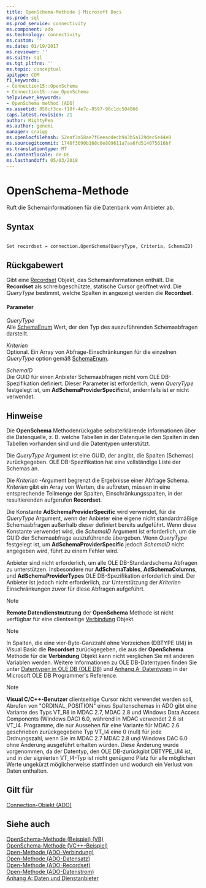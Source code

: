 ```yaml
---
title: OpenSchema-Methode | Microsoft Docs
ms.prod: sql
ms.prod_service: connectivity
ms.component: ado
ms.technology: connectivity
ms.custom: ''
ms.date: 01/19/2017
ms.reviewer: ''
ms.suite: sql
ms.tgt_pltfrm: ''
ms.topic: conceptual
apitype: COM
f1_keywords:
- Connection15::OpenSchema
- Connection15::raw_OpenSchema
helpviewer_keywords:
- OpenSchema method [ADO]
ms.assetid: 850cf3ce-f18f-4e7c-8597-96c1dc504866
caps.latest.revision: 21
author: MightyPen
ms.author: genemi
manager: craigg
ms.openlocfilehash: 52eaf3a58ae7f6eeaddecb943b5a129dec5e44e0
ms.sourcegitcommit: 1740f3090b168c0e809611a7aa6fd514075616bf
ms.translationtype: MT
ms.contentlocale: de-DE
ms.lasthandoff: 05/03/2018
---
```

# <a name="openschema-method"></a>OpenSchema-Methode
Ruft die Schemainformationen für die Datenbank vom Anbieter ab.  
  
## <a name="syntax"></a>Syntax  
  
```  
  
Set recordset = connection.OpenSchema(QueryType, Criteria, SchemaID)  
```  
  
## <a name="return-value"></a>Rückgabewert  
 Gibt eine [Recordset](../../../ado/reference/ado-api/recordset-object-ado.md) Objekt, das Schemainformationen enthält. Die **Recordset** als schreibgeschützte, statische Cursor geöffnet wird. Die *QueryType* bestimmt, welche Spalten in angezeigt werden die **Recordset**.  
  
#### <a name="parameters"></a>Parameter  
 *QueryType*  
 Alle [SchemaEnum](../../../ado/reference/ado-api/schemaenum.md) Wert, der den Typ des auszuführenden Schemaabfragen darstellt.  
  
 *Kriterien*  
 Optional. Ein Array von Abfrage-Einschränkungen für die einzelnen *QueryType* option gemäß [SchemaEnum](../../../ado/reference/ado-api/schemaenum.md).  
  
 *SchemaID*  
 Die GUID für einen Anbieter Schemaabfragen nicht vom OLE DB-Spezifikation definiert. Dieser Parameter ist erforderlich, wenn *QueryType* festgelegt ist, um **AdSchemaProviderSpecific**ist, andernfalls ist er nicht verwendet.  
  
## <a name="remarks"></a>Hinweise  
 Die **OpenSchema** Methodenrückgabe selbsterklärende Informationen über die Datenquelle, z. B. welche Tabellen in der Datenquelle den Spalten in den Tabellen vorhanden sind und die Datentypen unterstützt.  
  
 Die *QueryType* Argument ist eine GUID, der angibt, die Spalten (Schemas) zurückgegeben. OLE DB-Spezifikation hat eine vollständige Liste der Schemas an.  
  
 Die *Kriterien* -Argument begrenzt die Ergebnisse einer Abfrage Schema. *Kriterien* gibt ein Array von Werten, die auftreten, müssen in eine entsprechende Teilmenge der Spalten, Einschränkungsspalten, in der resultierenden aufgerufen **Recordset**.  
  
 Die Konstante **AdSchemaProviderSpecific** wird verwendet, für die *QueryType* Argument, wenn der Anbieter eine eigene nicht standardmäßige Schemaabfragen außerhalb dieser definiert bereits aufgeführt. Wenn diese Konstante verwendet wird, die *SchemaID* Argument ist erforderlich, um die GUID der Schemaabfrage auszuführende übergeben. Wenn *QueryType* festgelegt ist, um **AdSchemaProviderSpecific** jedoch *SchemaID* nicht angegeben wird, führt zu einem Fehler wird.  
  
 Anbieter sind nicht erforderlich, um alle OLE DB-Standardschema Abfragen zu unterstützen. Insbesondere nur **AdSchemaTables**, **AdSchemaColumns**, und **AdSchemaProviderTypes** OLE DB-Spezifikation erforderlich sind. Der Anbieter ist jedoch nicht erforderlich, zur Unterstützung der *Kriterien* Einschränkungen zuvor für diese Abfragen aufgeführt.  
  
> [!NOTE]
>  **Remote Datendienstnutzung** der **OpenSchema** Methode ist nicht verfügbar für eine clientseitige [Verbindung](../../../ado/reference/ado-api/connection-object-ado.md) Objekt.  
  
> [!NOTE]
>  In Spalten, die eine vier-Byte-Ganzzahl ohne Vorzeichen (DBTYPE UI4) in Visual Basic die **Recordset** zurückgegeben, die aus der **OpenSchema** Methode für die **Verbindung** Objekt kann nicht verglichen Sie mit anderen Variablen werden. Weitere Informationen zu OLE DB-Datentypen finden Sie unter [Datentypen in OLE DB (OLE DB)](http://msdn.microsoft.com/en-us/6039292f-74e0-49b2-b133-17bc117ebf6a) und [Anhang A: Datentypen](http://msdn.microsoft.com/en-us/e3a0533a-2196-4eb0-a31e-92fe9556ada6) in der Microsoft OLE DB Programmer's Reference.  
  
> [!NOTE]
>  **Visual C/C++-Benutzer** clientseitige Cursor nicht verwendet werden soll, Abrufen von "ORDINAL_POSITION" eines Spaltenschemas in ADO gibt eine Variante des Typs VT_R8 in MDAC 2.7, MDAC 2.8 und Windows Data Access Components (Windows DAC) 6.0, während in MDAC verwendet 2.6 ist VT_I4. Programme, die nur Aussehen für eine Variante für MDAC 2.6 geschrieben zurückgegebene Typ VT_I4 eine 0 (null) für jede Ordnungszahl, wenn Sie im MDAC 2.7 MDAC 2.8 und Windows DAC 6.0 ohne Änderung ausgeführt erhalten würden. Diese Änderung wurde vorgenommen, da der Datentyp, den OLE DB-zurückgibt DBTYPE_UI4 ist, und in der signierten VT_I4-Typ ist nicht genügend Platz für alle möglichen Werte ungekürzt möglicherweise stattfinden und wodurch ein Verlust von Daten enthalten.  
  
## <a name="applies-to"></a>Gilt für  
 [Connection-Objekt (ADO)](../../../ado/reference/ado-api/connection-object-ado.md)  
  
## <a name="see-also"></a>Siehe auch  
 [OpenSchema-Methode (Beispiel) (VB)](../../../ado/reference/ado-api/openschema-method-example-vb.md)   
 [OpenSchema-Methode (VC++-Beispiel)](../../../ado/reference/ado-api/openschema-method-example-vc.md)   
 [Open-Methode (ADO-Verbindung)](../../../ado/reference/ado-api/open-method-ado-connection.md)   
 [Open-Methode (ADO-Datensatz)](../../../ado/reference/ado-api/open-method-ado-record.md)   
 [Open-Methode (ADO-Recordset)](../../../ado/reference/ado-api/open-method-ado-recordset.md)   
 [Open-Methode (ADO-Datenstrom)](../../../ado/reference/ado-api/open-method-ado-stream.md)   
 [Anhang A: Daten und Dienstanbieter](../../../ado/guide/appendixes/appendix-a-providers.md)
